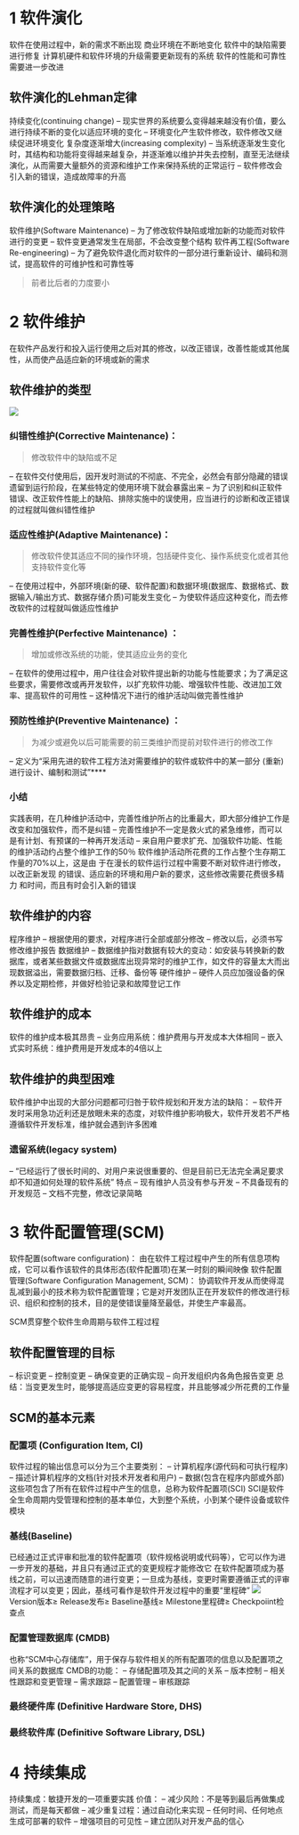 # 1 软件演化 
 软件在使用过程中，新的需求不断出现 
 商业环境在不断地变化 
 软件中的缺陷需要进行修复 
 计算机硬件和软件环境的升级需要更新现有的系统 
 软件的性能和可靠性需要进一步改进

## 软件演化的Lehman定律
 持续变化(continuing change) 
	– 现实世界的系统要么变得越来越没有价值，要么进行持续不断的变化以适应环境的变化 
	– 环境变化产生软件修改，软件修改又继续促进环境变化 
 复杂度逐渐增大(increasing complexity) 
	– 当系统逐渐发生变化时，其结构和功能将变得越来越复杂，并逐渐难以维护并失去控制，直至无法继续演化，从而需要大量额外的资源和维护工作来保持系统的正常运行 
	– 软件修改会引入新的错误，造成故障率的升高

## 软件演化的处理策略
 软件维护(Software Maintenance) 
	– 为了修改软件缺陷或增加新的功能而对软件进行的变更 
	– 软件变更通常发生在局部，不会改变整个结构 
 软件再工程(Software Re-engineering) 
	– 为了避免软件退化而对软件的一部分进行重新设计、编码和测试，提高软件的可维护性和可靠性等 
> 前者比后者的力度要小





# 2 软件维护 
在软件产品发行和投入运行使用之后对其的修改，以改正错误，改善性能或其他属性，从而使产品适应新的环境或新的需求
## 软件维护的类型 
![](Attachments/6.1%20软件演化与配置管理.png)
### 纠错性维护(Corrective Maintenance)：
> 修改软件中的缺陷或不足 

– 在软件交付使用后，因开发时测试的不彻底、不完全，必然会有部分隐藏的错误遗留到运行阶段，在某些特定的使用环境下就会暴露出来 
– 为了识别和纠正软件错误、改正软件性能上的缺陷、排除实施中的误使用，应当进行的诊断和改正错误的过程就叫做纠错性维护

### 适应性维护(Adaptive Maintenance)：
> 修改软件使其适应不同的操作环境，包括硬件变化、操作系统变化或者其他支持软件变化等 

– 在使用过程中，外部环境(新的硬、软件配置)和数据环境(数据库、数据格式、数据输入/输出方式、数据存储介质)可能发生变化 
– 为使软件适应这种变化，而去修改软件的过程就叫做适应性维护

### 完善性维护(Perfective Maintenance) ：
> 增加或修改系统的功能，使其适应业务的变化 

– 在软件的使用过程中，用户往往会对软件提出新的功能与性能要求；为了满足这些要求，需要修改或再开发软件，以扩充软件功能、增强软件性能、改进加工效率、提高软件的可用性 
– 这种情况下进行的维护活动叫做完善性维护

### 预防性维护(Preventive Maintenance) ：
> 为减少或避免以后可能需要的前三类维护而提前对软件进行的修改工作

– 定义为“采用先进的软件工程方法对需要维护的软件或软件中的某一部分 (重新) 进行设计、编制和测试”****

### 小结
 实践表明，在几种维护活动中，完善性维护所占的比重最大，即大部分维护工作是改变和加强软件，而不是纠错 
	– 完善性维护不一定是救火式的紧急维修，而可以是有计划、有预谋的一种再开发活动 
	– 来自用户要求扩充、加强软件功能、性能的维护活动约占整个维护工作的50％ 
 软件维护活动所花费的工作占整个生存期工作量的70%以上，这是由 于在漫长的软件运行过程中需要不断对软件进行修改，以改正新发现 的错误、适应新的环境和用户新的要求，这些修改需要花费很多精力 和时间，而且有时会引入新的错误

## 软件维护的内容
 程序维护 
	– 根据使用的要求，对程序进行全部或部分修改 
	– 修改以后，必须书写修改维护报告 
 数据维护 
	– 数据维护指对数据有较大的变动：如安装与转换新的数据库，或者某些数据文件或数据库出现异常时的维护工作，如文件的容量太大而出现数据溢出，需要数据归档、迁移、备份等 
 硬件维护 
	– 硬件人员应加强设备的保养以及定期检修，并做好检验记录和故障登记工作

## 软件维护的成本
软件的维护成本极其昂贵 
– 业务应用系统：维护费用与开发成本大体相同 
– 嵌入式实时系统：维护费用是开发成本的4倍以上

## 软件维护的典型困难
软件维护中出现的大部分问题都可归咎于软件规划和开发方法的缺陷： 
– 软件开发时采用急功近利还是放眼未来的态度，对软件维护影响极大，软件开发若不严格遵循软件开发标准，维护就会遇到许多困难
### 遗留系统(legacy system) 
– “已经运行了很长时间的、对用户来说很重要的、但是目前已无法完全满足要求却不知道如何处理的软件系统” 
 特点
	– 现有维护人员没有参与开发 
	– 不具备现有的开发规范 
	– 文档不完整，修改记录简略

# 3 软件配置管理(SCM) 
软件配置(software configuration)：
	由在软件工程过程中产生的所有信息项构成，它可以看作该软件的具体形态(软件配置项)在某一时刻的瞬间映像
软件配置管理(Software Configuration Management, SCM)：
	协调软件开发从而使得混乱减到最小的技术称为软件配置管理；它是对开发团队正在开发软件的修改进行标识、组织和控制的技术，目的是使错误量降至最低，并使生产率最高。

SCM贯穿整个软件生命周期与软件工程过程

## 软件配置管理的目标
– 标识变更 
– 控制变更 
– 确保变更的正确实现 
– 向开发组织内各角色报告变更
总结：当变更发生时，能够提高适应变更的容易程度，并且能够减少所花费的工作量

## SCM的基本元素 
### 配置项 (Configuration Item, CI) 
 软件过程的输出信息可以分为三个主要类别： 
– 计算机程序(源代码和可执行程序) 
– 描述计算机程序的文档(针对技术开发者和用户) 
– 数据(包含在程序内部或外部) 这些项包含了所有在软件过程中产生的信息，总称为软件配置项(SCI) 
 SCI是软件全生命周期内受管理和控制的基本单位，大到整个系统，小到某个硬件设备或软件模块
### 基线(Baseline) 
已经通过正式评审和批准的软件配置项（软件规格说明或代码等），它可以作为进一步开发的基础，并且只有通过正式的变更规程才能修改它
在软件配置项成为基线之前，可以迅速而随意的进行变更；一旦成为基线，变更时需要遵循正式的评审流程才可以变更；因此，基线可看作是软件开发过程中的重要“里程碑”
![](Attachments/6.1%20软件演化与配置管理-1.png)
Version版本≥ Release发布≥ Baseline基线≥ Milestone里程碑≥ Checkpoiint检查点

### 配置管理数据库 (CMDB) 
也称“SCM中心存储库”，用于保存与软件相关的所有配置项的信息以及配置项之间关系的数据库
CMDB的功能： 
	– 存储配置项及其之间的关系 
	– 版本控制 
	– 相关性跟踪和变更管理 
	– 需求跟踪 
	– 配置管理 
	– 审核跟踪

### 最终硬件库 (Definitive Hardware Store, DHS) 

### 最终软件库 (Definitive Software Library, DSL)

# 4 持续集成
持续集成：敏捷开发的一项重要实践
价值： 
	– 减少风险：不是等到最后再做集成测试，而是每天都做 
	– 减少重复过程：通过自动化来实现 
	– 任何时间、任何地点生成可部署的软件 
	– 增强项目的可见性 
	– 建立团队对开发产品的信心
